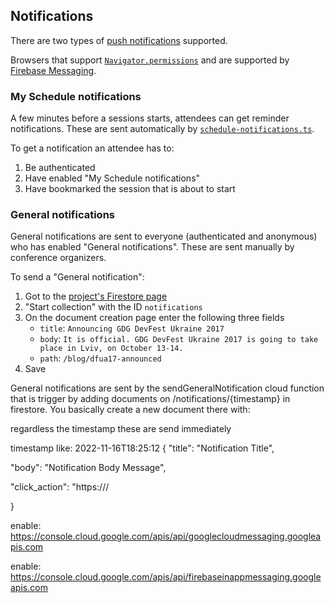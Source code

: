 ## Notifications

There are two types of [push notifications](https://firebase.google.com/products/cloud-messaging) supported.

Browsers that support [`Navigator.permissions`](https://developer.mozilla.org/en-US/docs/Web/API/Navigator/permissions) and are supported by [Firebase Messaging](https://firebase.google.com/docs/web/environments-js-sdk).

### My Schedule notifications

A few minutes before a sessions starts, attendees can get reminder notifications. These are sent automatically by [`schedule-notifications.ts`](functions/src/schedule-notifications.ts).

To get a notification an attendee has to:

1. Be authenticated
1. Have enabled "My Schedule notifications"
1. Have bookmarked the session that is about to start

### General notifications

General notifications are sent to everyone (authenticated and anonymous) who has enabled "General notifications". These are sent manually by conference organizers.

To send a "General notification":

1. Got to the [project's Firestore page](https://console.firebase.google.com/u/0/project/_/firestore/data/)
1. "Start collection" with the ID `notifications`
1. On the document creation page enter the following three fields
   - `title`: `Announcing GDG DevFest Ukraine 2017`
   - `body`: `It is official. GDG DevFest Ukraine 2017 is going to take place in Lviv, on October 13-14.`
   - `path`: `/blog/dfua17-announced`
1. Save

General notifications are sent by the sendGeneralNotification cloud function that is trigger by adding documents on /notifications/{timestamp} in firestore. You basically create a new document there with:

regardless the timestamp these are send immediately

timestamp like: 2022-11-16T18:25:12
{
"title": "Notification Title",

"body": "Notification Body Message",

"click_action": "https://<your url here>/

}

enable: <https://console.cloud.google.com/apis/api/googlecloudmessaging.googleapis.com>

enable: <https://console.cloud.google.com/apis/api/firebaseinappmessaging.googleapis.com>
